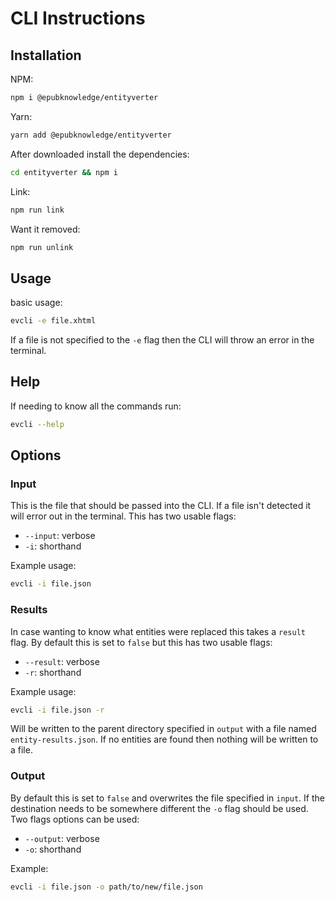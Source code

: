 # CLI Instructions

## Installation

NPM:

```bash
npm i @epubknowledge/entityverter
```

Yarn:

```bash
yarn add @epubknowledge/entityverter
```

After downloaded install the dependencies:

```bash
cd entityverter && npm i
```

Link:

```bash
npm run link
```

Want it removed:

```bash
npm run unlink
```

## Usage

basic usage:

```bash
evcli -e file.xhtml
```

If a file is not specified to the `-e` flag then the CLI will throw an error in the terminal.

## Help

If needing to know all the commands run:

```bash
evcli --help
```

## Options

### Input

This is the file that should be passed into the CLI. If a file isn't detected it will error out in the terminal. This has two usable flags:

- `--input`: verbose
- `-i`: shorthand

Example usage:

```bash
evcli -i file.json
```

### Results

In case wanting to know what entities were replaced this takes a `result` flag. By default this is set to `false` but this has two usable flags:

- `--result`: verbose
- `-r`: shorthand

Example usage:

```bash
evcli -i file.json -r
```

Will be written to the parent directory specified in `output` with a file named `entity-results.json`. If no entities are found then nothing will be written to a file.

### Output

By default this is set to `false` and overwrites the file specified in `input`. If the destination needs to be somewhere different the `-o` flag should be used. Two flags options can be used:

- `--output`: verbose
- `-o`: shorthand

Example:

```bash
evcli -i file.json -o path/to/new/file.json
```
